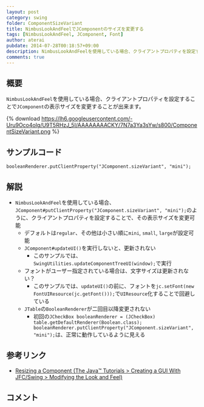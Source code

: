 ```yaml
---
layout: post
category: swing
folder: ComponentSizeVariant
title: NimbusLookAndFeelでJComponentのサイズを変更する
tags: [NimbusLookAndFeel, JComponent, Font]
author: aterai
pubdate: 2014-07-28T00:18:57+09:00
description: NimbusLookAndFeelを使用している場合、クライアントプロパティを設定することでJComponentの表示サイズを変更することが出来ます。
comments: true
---
```

## 概要
`NimbusLookAndFeel`を使用している場合、クライアントプロパティを設定することで`JComponent`の表示サイズを変更することが出来ます。

{% download https://lh6.googleusercontent.com/-Uru9Oco4olg/U9T5RHzJ_5I/AAAAAAAACKY/7N7a3Ya3sYw/s800/ComponentSizeVariant.png %}

## サンプルコード
<pre class="prettyprint"><code>booleanRenderer.putClientProperty("JComponent.sizeVariant", "mini");
</code></pre>

## 解説
- `NimbusLookAndFeel`を使用している場合、`JComponent#putClientProperty("JComponent.sizeVariant", "mini");`のように、クライアントプロパティを設定することで、その表示サイズを変更可能
    - デフォルトは`regular`、その他は小さい順に`mini`, `small`, `large`が設定可能
    - `JComponent#updateUI()`を実行しないと、更新されない
        - このサンプルでは、`SwingUtilities.updateComponentTreeUI(window);`で実行
    - フォントがユーザー指定されている場合は、文字サイズは更新されない？
        - このサンプルでは、`updateUI()`の前に、フォントを`jc.setFont(new FontUIResource(jc.getFont()));`で`UIResource`化することで回避している
    - `JTable`の`BooleanRenderer`が二回目以降変更されない
        - 初回の`JCheckBox booleanRenderer = (JCheckBox) table.getDefaultRenderer(Boolean.class); booleanRenderer.putClientProperty("JComponent.sizeVariant", "mini");`は、正常に動作しているように見える

<!-- dummy comment line for breaking list -->

## 参考リンク
- [Resizing a Component (The Java™ Tutorials > Creating a GUI With JFC/Swing > Modifying the Look and Feel)](http://docs.oracle.com/javase/tutorial/uiswing/lookandfeel/size.html)

<!-- dummy comment line for breaking list -->

## コメント
